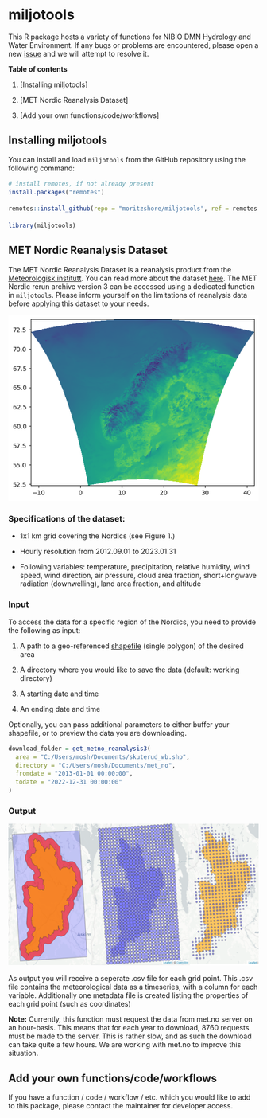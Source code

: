 # miljotools

This R package hosts a variety of functions for NIBIO DMN Hydrology and Water Environment. If any bugs or problems are encountered, please open a new [issue](https://github.com/moritzshore/miljotools/issues) and we will attempt to resolve it.

**Table of contents**

1.  [Installing miljotools]

2.  [MET Nordic Reanalysis Dataset]

3.  [Add your own functions/code/workflows]

## Installing miljotools

You can install and load `miljotools` from the GitHub repository using the following command:

``` r
# install remotes, if not already present
install.packages("remotes")

remotes::install_github(repo = "moritzshore/miljotools", ref = remotes::github_release())

library(miljotools)
```

## MET Nordic Reanalysis Dataset

The MET Nordic Reanalysis Dataset is a reanalysis product from the [Meteorologisk institutt](https://www.met.no/). You can read more about the dataset [here](https://github.com/metno/NWPdocs/wiki/MET-Nordic-dataset). The MET Nordic rerun archive version 3 can be accessed using a dedicated function in `miljotools`. Please inform yourself on the limitations of reanalysis data before applying this dataset to your needs.

![Figure 1: The spatial domain of the reanalysis dataset.](man/figures/domain.png)

### Specifications of the dataset:

-   1x1 km grid covering the Nordics (see Figure 1.)

-   Hourly resolution from 2012.09.01 to 2023.01.31

-   Following variables: temperature, precipitation, relative humidity, wind speed, wind direction, air pressure, cloud area fraction, short+longwave radiation (downwelling), land area fraction, and altitude

### Input

To access the data for a specific region of the Nordics, you need to provide the following as input:

1.  A path to a geo-referenced [shapefile](https://doc.arcgis.com/en/arcgis-online/reference/shapefiles.htm) (single polygon) of the desired area

2.  A directory where you would like to save the data (default: working directory)

3.  A starting date and time

4.  An ending date and time

Optionally, you can pass additional parameters to either buffer your shapefile, or to preview the data you are downloading.

``` r
download_folder = get_metno_reanalysis3(
  area = "C:/Users/mosh/Documents/skuterud_wb.shp",
  directory = "C:/Users/mosh/Documents/met_no",
  fromdate = "2013-01-01 00:00:00",
  todate = "2022-12-31 00:00:00"
)
```

### Output

![Figure 2: Processing the shapefile and downloading relevant grid points.](man/figures/output.png)

As output you will receive a seperate .csv file for each grid point. This .csv file contains the meteorological data as a timeseries, with a column for each variable. Additionally one metadata file is created listing the properties of each grid point (such as coordinates)

**Note:** Currently, this function must request the data from met.no server on an hour-basis. This means that for each year to download, 8760 requests must be made to the server. This is rather slow, and as such the download can take quite a few hours. We are working with met.no to improve this situation.

## Add your own functions/code/workflows

If you have a function / code / workflow / etc. which you would like to add to this package, please contact the maintainer for developer access.
